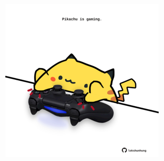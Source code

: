 <!-- built at 27/02/2023, 10:00:59 UTC -->
<p align="center">
  <img width="500" height="500" src="./ReadmeImage.svg">
</p>
